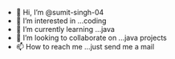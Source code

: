 - 👋 Hi, I’m @sumit-singh-04
- 👀 I’m interested in ...coding
- 🌱 I’m currently learning ...java
- 💞️ I’m looking to collaborate on ...java projects
- 📫 How to reach me ...just send me a mail

<!---
sumit-singh-04/sumit-singh-04 is a ✨ special ✨ repository because its `README.md` (this file) appears on your GitHub profile.
You can click the Preview link to take a look at your changes.
--->
